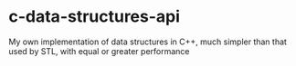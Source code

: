 # c-data-structures-api
My own implementation of data structures in C++, much simpler than that used by STL, with equal or greater performance
